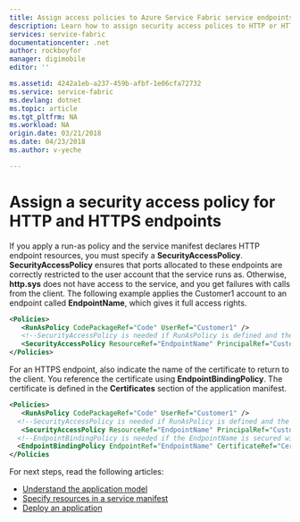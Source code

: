 ```yaml
---
title: Assign access policies to Azure Service Fabric service endpoints | Azure
description: Learn how to assign security access polices to HTTP or HTTPS endpoints in your Service Fabric service.
services: service-fabric
documentationcenter: .net
author: rockboyfor
manager: digimobile
editor: ''

ms.assetid: 4242a1eb-a237-459b-afbf-1e06cfa72732
ms.service: service-fabric
ms.devlang: dotnet
ms.topic: article
ms.tgt_pltfrm: NA
ms.workload: NA
origin.date: 03/21/2018
ms.date: 04/23/2018
ms.author: v-yeche

---
```


# Assign a security access policy for HTTP and HTTPS endpoints
If you apply a run-as policy and the service manifest declares HTTP endpoint resources, you must specify a **SecurityAccessPolicy**.  **SecurityAccessPolicy** ensures that ports allocated to these endpoints are correctly restricted to the user account that the service runs as. Otherwise, **http.sys** does not have access to the service, and you get failures with calls from the client. The following example applies the Customer1 account to an endpoint called **EndpointName**, which gives it full access rights.

```xml
<Policies>
   <RunAsPolicy CodePackageRef="Code" UserRef="Customer1" />
   <!--SecurityAccessPolicy is needed if RunAsPolicy is defined and the Endpoint is http -->
   <SecurityAccessPolicy ResourceRef="EndpointName" PrincipalRef="Customer1" />
</Policies>
```

For an HTTPS endpoint, also indicate the name of the certificate to return to the client. You reference the certificate using **EndpointBindingPolicy**.  The certificate is defined in the **Certificates** section of the application manifest.

```xml
<Policies>
   <RunAsPolicy CodePackageRef="Code" UserRef="Customer1" />
  <!--SecurityAccessPolicy is needed if RunAsPolicy is defined and the Endpoint is http -->
   <SecurityAccessPolicy ResourceRef="EndpointName" PrincipalRef="Customer1" />
  <!--EndpointBindingPolicy is needed if the EndpointName is secured with https -->
  <EndpointBindingPolicy EndpointRef="EndpointName" CertificateRef="Cert1" />
</Policies
```

<!--Every topic should have next steps and links to the next logical set of content to keep the customer engaged-->
For next steps, read the following articles:
* [Understand the application model](service-fabric-application-model.md)
* [Specify resources in a service manifest](service-fabric-service-manifest-resources.md)
* [Deploy an application](service-fabric-deploy-remove-applications.md)

[image1]: ./media/service-fabric-application-runas-security/copy-to-output.png
<!-- Update_Description: new articles on service fabric assign policy to endpoint -->
<!--ms.date: 04/23/2018-->